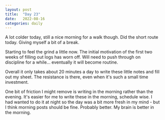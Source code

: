 ```yaml
---
layout: post
title:  "Day 23"
date:   2022-08-16
categories: daily
---	
```

A lot colder today, still a nice morning for a walk though. Did the short route today. Giving myself a bit of a break.

Starting to feel the grind a little now. The initial motivation of the first two weeks of filling out logs has worn off. Will need to push through on discipline for a while... eventually it will become routine.

Overall it only takes about 20 minutes a day to write these little notes and fill out my sheet. The resistance is there, even when it's such a small time investment. 

One bit of friction I might remove is writing in the morning rather than the evening. It's easier for me to write these in the morning, schedule wise. I had wanted to do it at night so the day was a bit more fresh in my mind - but I think morning posts should be fine. Probably better. My brain is better in the morning.